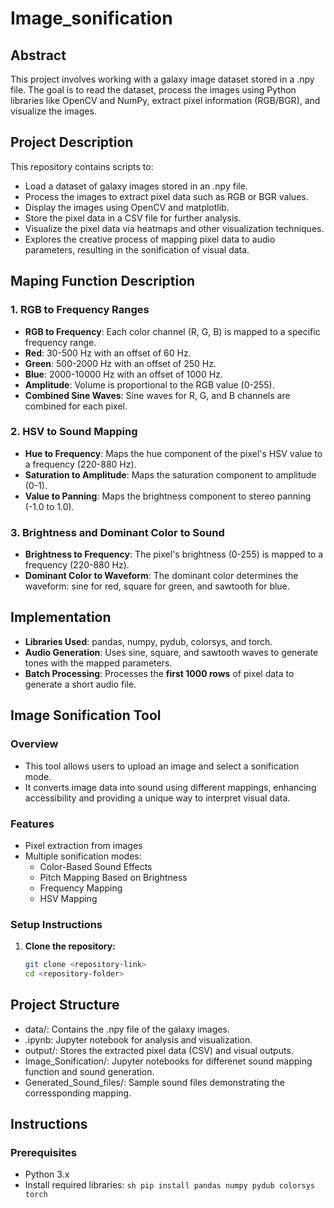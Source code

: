 # Image_sonification
## Abstract
This project involves working with a galaxy image dataset stored in a .npy file. The goal is to read the dataset, process the images using Python libraries like OpenCV and NumPy, extract pixel information (RGB/BGR), and visualize the images.
## Project Description
This repository contains scripts to:
- Load a dataset of galaxy images stored in an .npy file.
- Process the images to extract pixel data such as RGB or BGR values.
- Display the images using OpenCV and matplotlib.
- Store the pixel data in a CSV file for further analysis.
- Visualize the pixel data via heatmaps and other visualization techniques.
- Explores the creative process of mapping pixel data to audio parameters, resulting in the sonification of visual data.
## Maping Function Description
### 1. RGB to Frequency Ranges 
- **RGB to Frequency**: Each color channel (R, G, B) is mapped to a specific frequency range. 
- **Red**: 30-500 Hz with an offset of 60 Hz. 
- **Green**: 500-2000 Hz with an offset of 250 Hz. 
- **Blue**: 2000-10000 Hz with an offset of 1000 Hz. 
- **Amplitude**: Volume is proportional to the RGB value (0-255). 
- **Combined Sine Waves**: Sine waves for R, G, and B channels are combined for each pixel.
### 2. HSV to Sound Mapping 
- **Hue to Frequency**: Maps the hue component of the pixel's HSV value to a frequency (220-880 Hz). 
- **Saturation to Amplitude**: Maps the saturation component to amplitude (0-1). 
- **Value to Panning**: Maps the brightness component to stereo panning (-1.0 to 1.0).
### 3. Brightness and Dominant Color to Sound 
- **Brightness to Frequency**: The pixel's brightness (0-255) is mapped to a frequency (220-880 Hz). 
- **Dominant Color to Waveform**: The dominant color determines the waveform: sine for red, square for green, and sawtooth for blue.
## Implementation 
- **Libraries Used**: pandas, numpy, pydub, colorsys, and torch.
- **Audio Generation**: Uses sine, square, and sawtooth waves to generate tones with the mapped parameters. 
- **Batch Processing**: Processes the **first 1000 rows** of pixel data to generate a short audio file.
## Image Sonification Tool
### Overview
- This tool allows users to upload an image and select a sonification mode.
- It converts image data into sound using different mappings, enhancing accessibility and providing a unique way to interpret visual data.

### Features
- Pixel extraction from images
- Multiple sonification modes:
  - Color-Based Sound Effects
  - Pitch Mapping Based on Brightness
  - Frequency Mapping
  - HSV Mapping
### Setup Instructions
1. **Clone the repository:**
   ```sh
   git clone <repository-link>
   cd <repository-folder>
## Project Structure
- data/: Contains the .npy file of the galaxy images.
- .ipynb: Jupyter notebook for analysis and visualization.
- output/: Stores the extracted pixel data (CSV) and visual outputs.
- Image_Sonification/: Jupyter notebooks for differenet sound mapping function and sound generation.
- Generated_Sound_files/: Sample sound files demonstrating the corressponding mapping.
## Instructions 
### Prerequisites 
- Python 3.x
- Install required libraries: ```sh
                              pip install pandas numpy pydub colorsys torch
                              ```
